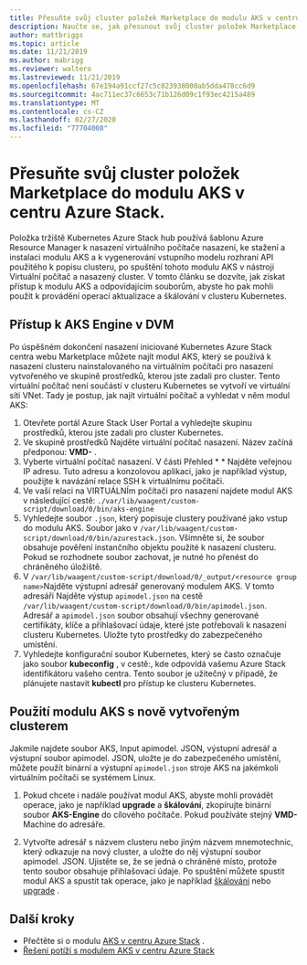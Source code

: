 ```yaml
---
title: Přesuňte svůj cluster položek Marketplace do modulu AKS v centru Azure Stack.
description: Naučte se, jak přesunout svůj cluster položek Marketplace do modulu AKS na rozbočovači Azure Stack.
author: mattbriggs
ms.topic: article
ms.date: 11/21/2019
ms.author: mabrigg
ms.reviewer: waltero
ms.lastreviewed: 11/21/2019
ms.openlocfilehash: 67e194a91ccf27c5c823938000ab5dda478cc6d9
ms.sourcegitcommit: 4ac711ec37c6653c71b126d09c1f93ec4215a489
ms.translationtype: MT
ms.contentlocale: cs-CZ
ms.lasthandoff: 02/27/2020
ms.locfileid: "77704008"
---
```

# <a name="move-your-marketplace-item-cluster-to-the-aks-engine-on-azure-stack-hub"></a>Přesuňte svůj cluster položek Marketplace do modulu AKS v centru Azure Stack.

Položka tržiště Kubernetes Azure Stack hub používá šablonu Azure Resource Manager k nasazení virtuálního počítače nasazení, ke stažení a instalaci modulu AKS a k vygenerování vstupního modelu rozhraní API použitého k popisu clusteru, po spuštění tohoto modulu AKS v nástroji Virtuální počítač a nasazený cluster. V tomto článku se dozvíte, jak získat přístup k modulu AKS a odpovídajícím souborům, abyste ho pak mohli použít k provádění operací aktualizace a škálování v clusteru Kubernetes.

## <a name="access-aks-engine-in-the-dvm"></a>Přístup k AKS Engine v DVM

Po úspěšném dokončení nasazení iniciované Kubernetes Azure Stack centra webu Marketplace můžete najít modul AKS, který se používá k nasazení clusteru nainstalovaného na virtuálním počítači pro nasazení vytvořeného ve skupině prostředků, kterou jste zadali pro cluster. Tento virtuální počítač není součástí v clusteru Kubernetes se vytvoří ve virtuální síti VNet. Tady je postup, jak najít virtuální počítač a vyhledat v něm modul AKS:

1.  Otevřete portál Azure Stack User Portal a vyhledejte skupinu prostředků, kterou jste zadali pro cluster Kubernetes.
2.  Ve skupině prostředků Najděte virtuální počítač nasazení. Název začíná předponou: **VMD-** .
3.  Vyberte virtuální počítač nasazení. V části Přehled * * Najděte veřejnou IP adresu. Tuto adresu a konzolovou aplikaci, jako je například výstup, použijte k navázání relace SSH k virtuálnímu počítači.
4.  Ve vaší relaci na VIRTUÁLNÍm počítači pro nasazení najdete modul AKS v následující cestě: `./var/lib/waagent/custom-script/download/0/bin/aks-engine`
5.  Vyhledejte soubor `.json`, který popisuje clustery používané jako vstup do modulu AKS. Soubor jako v `/var/lib/waagent/custom-script/download/0/bin/azurestack.json`. Všimněte si, že soubor obsahuje pověření instančního objektu použité k nasazení clusteru. Pokud se rozhodnete soubor zachovat, je nutné ho přenést do chráněného úložiště.
6.  V `/var/lib/waagent/custom-script/download/0/_output/<resource group name>`Najděte výstupní adresář generovaný modulem AKS. V tomto adresáři Najděte výstup `apimodel.json` na cestě `/var/lib/waagent/custom-script/download/0/bin/apimodel.json`. Adresář a `apimodel.json` soubor obsahují všechny generované certifikáty, klíče a přihlašovací údaje, které jste potřebovali k nasazení clusteru Kubernetes. Uložte tyto prostředky do zabezpečeného umístění.
7.  Vyhledejte konfigurační soubor Kubernetes, který se často označuje jako soubor **kubeconfig** , v cestě:, kde odpovídá vašemu Azure Stack identifikátoru vašeho centra. Tento soubor je užitečný v případě, že plánujete nastavit **kubectl** pro přístup ke clusteru Kubernetes.

## <a name="use-the-aks-engine-with-your-newly-created-cluster"></a>Použití modulu AKS s nově vytvořeným clusterem

Jakmile najdete soubor AKS, Input apimodel. JSON, výstupní adresář a výstupní soubor apimodel. JSON, uložte je do zabezpečeného umístění, můžete použít binární a výstupní `apimodel.json` stroje AKS na jakémkoli virtuálním počítači se systémem Linux.

1.  Pokud chcete i nadále používat modul AKS, abyste mohli provádět operace, jako je například **upgrade** a **škálování**, zkopírujte binární soubor **AKS-Engine** do cílového počítače. Pokud používáte stejný **VMD-** Machine do adresáře.

2.  Vytvořte adresář s názvem clusteru nebo jiným názvem mnemotechnic, který odkazuje na nový cluster, a uložte do něj výstupní soubor apimodel. JSON. Ujistěte se, že se jedná o chráněné místo, protože tento soubor obsahuje přihlašovací údaje. Po spuštění můžete spustit modul AKS a spustit tak operace, jako je například [škálování](azure-stack-kubernetes-aks-engine-scale.md) nebo [upgrade](azure-stack-kubernetes-aks-engine-upgrade.md) .

## <a name="next-steps"></a>Další kroky

- Přečtěte si o modulu [AKS v centru Azure Stack](azure-stack-kubernetes-aks-engine-overview.md) .  
- [Řešení potíží s modulem AKS v centru Azure Stack](azure-stack-kubernetes-aks-engine-troubleshoot.md)  

